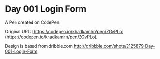 # Day 001 Login Form

A Pen created on CodePen.

Original URL: [https://codepen.io/khadkamhn/pen/ZGvPLo](https://codepen.io/khadkamhn/pen/ZGvPLo).

Design is based from dribble.com http://dribbble.com/shots/2125879-Day-001-Login-Form